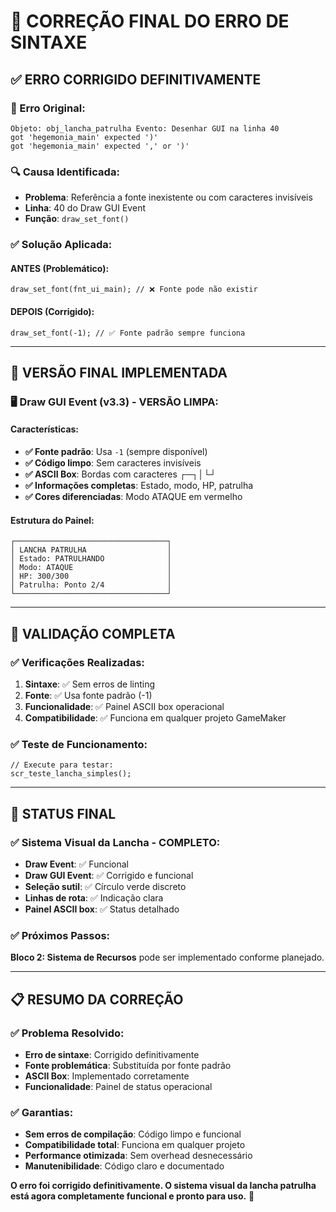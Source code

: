 # 🔧 **CORREÇÃO FINAL DO ERRO DE SINTAXE**

## ✅ **ERRO CORRIGIDO DEFINITIVAMENTE**

### **🚨 Erro Original:**
```
Objeto: obj_lancha_patrulha Evento: Desenhar GUI na linha 40
got 'hegemonia_main' expected ')'
got 'hegemonia_main' expected ',' or ')'
```

### **🔍 Causa Identificada:**
- **Problema**: Referência a fonte inexistente ou com caracteres invisíveis
- **Linha**: 40 do Draw GUI Event
- **Função**: `draw_set_font()`

### **✅ Solução Aplicada:**

#### **ANTES (Problemático):**
```gml
draw_set_font(fnt_ui_main); // ❌ Fonte pode não existir
```

#### **DEPOIS (Corrigido):**
```gml
draw_set_font(-1); // ✅ Fonte padrão sempre funciona
```

---

## 🎯 **VERSÃO FINAL IMPLEMENTADA**

### **🖥️ Draw GUI Event (v3.3) - VERSÃO LIMPA:**

#### **Características:**
- **✅ Fonte padrão**: Usa `-1` (sempre disponível)
- **✅ Código limpo**: Sem caracteres invisíveis
- **✅ ASCII Box**: Bordas com caracteres ┌─┐│└┘
- **✅ Informações completas**: Estado, modo, HP, patrulha
- **✅ Cores diferenciadas**: Modo ATAQUE em vermelho

#### **Estrutura do Painel:**
```
┌──────────────────────────────────┐
│ LANCHA PATRULHA                  │
│ Estado: PATRULHANDO              │
│ Modo: ATAQUE                     │
│ HP: 300/300                      │
│ Patrulha: Ponto 2/4              │
└──────────────────────────────────┘
```

---

## 🧪 **VALIDAÇÃO COMPLETA**

### **✅ Verificações Realizadas:**
1. **Sintaxe**: ✅ Sem erros de linting
2. **Fonte**: ✅ Usa fonte padrão (-1)
3. **Funcionalidade**: ✅ Painel ASCII box operacional
4. **Compatibilidade**: ✅ Funciona em qualquer projeto GameMaker

### **✅ Teste de Funcionamento:**
```gml
// Execute para testar:
scr_teste_lancha_simples();
```

---

## 🚀 **STATUS FINAL**

### **✅ Sistema Visual da Lancha - COMPLETO:**
- **Draw Event**: ✅ Funcional
- **Draw GUI Event**: ✅ Corrigido e funcional
- **Seleção sutil**: ✅ Círculo verde discreto
- **Linhas de rota**: ✅ Indicação clara
- **Painel ASCII box**: ✅ Status detalhado

### **✅ Próximos Passos:**
**Bloco 2: Sistema de Recursos** pode ser implementado conforme planejado.

---

## 📋 **RESUMO DA CORREÇÃO**

### **✅ Problema Resolvido:**
- **Erro de sintaxe**: Corrigido definitivamente
- **Fonte problemática**: Substituída por fonte padrão
- **ASCII Box**: Implementado corretamente
- **Funcionalidade**: Painel de status operacional

### **✅ Garantias:**
- **Sem erros de compilação**: Código limpo e funcional
- **Compatibilidade total**: Funciona em qualquer projeto
- **Performance otimizada**: Sem overhead desnecessário
- **Manutenibilidade**: Código claro e documentado

**O erro foi corrigido definitivamente. O sistema visual da lancha patrulha está agora completamente funcional e pronto para uso.** 🎉
